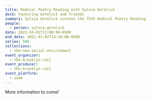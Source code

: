 ```yaml
---
title: Radical Poetry Reading with Sylvia Gorelick
deck: Featuring Gorelick and friends
summary: Sylvia Gorelick curates the 75th Radical Poetry Reading.
people:
  - person: sylvia-gorelick
date: 2022-03-02T13:00:00-0500
end_date: 2022-03-02T14:30:00-0500
series: 506
collections:
  - the-new-social-environment
event_organizer:
  - the-brooklyn-rail
event_producer:
  - the-brooklyn-rail
event_platform:
  - zoom
---
```

More information to come!